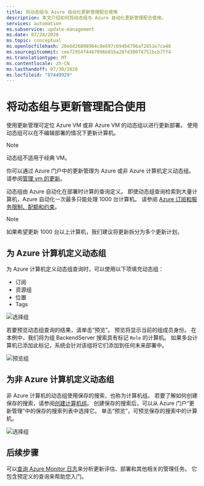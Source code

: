 ```yaml
---
title: 将动态组与 Azure 自动化更新管理配合使用
description: 本文介绍如何将动态组与 Azure 自动化更新管理配合使用。
services: automation
ms.subservice: update-management
ms.date: 07/28/2020
ms.topic: conceptual
ms.openlocfilehash: 20e6d26808964c8e697c694bd796af2851e7ca48
ms.sourcegitcommit: cee72954f4467096b01ba287d30074751bcb7ff4
ms.translationtype: MT
ms.contentlocale: zh-CN
ms.lasthandoff: 07/30/2020
ms.locfileid: "87449929"
---
```

# <a name="use-dynamic-groups-with-update-management"></a>将动态组与更新管理配合使用

使用更新管理可定位 Azure VM 或非 Azure VM 的动态组以进行更新部署。 使用动态组可以在不编辑部署的情况下更新计算机。

> [!NOTE]
> 动态组不适用于经典 VM。

你可以通过 Azure 门户中的更新管理为 Azure 或非 Azure 计算机定义动态组。 请参阅[管理 vm 的更新](update-mgmt-manage-updates-for-vm.md)。

动态组由 Azure 自动化在部署时计算的查询定义。 即使动态组查询检索到大量计算机，Azure 自动化一次最多只能处理 1000 台计算机。 请参阅 [Azure 订阅和服务限制、配额和约束](../../azure-resource-manager/management/azure-subscription-service-limits.md#update-management)。

> [!NOTE]
> 如果希望更新 1000 台以上计算机，我们建议将更新拆分为多个更新计划。 

## <a name="define-dynamic-groups-for-azure-machines"></a>为 Azure 计算机定义动态组

为 Azure 计算机定义动态组查询时，可以使用以下项填充动态组：

* 订阅
* 资源组
* 位置
* Tags

![选择组](./media/update-mgmt-groups/select-groups.png)

若要预览动态组查询的结果，请单击“预览”。 预览将显示当前的组成员身份。 在本例中，我们将为组 BackendServer 搜索具有标记 `Role` 的计算机。 如果多台计算机已添加此标记，系统会针对该组将它们添加到任何未来部署中。

![预览组](./media/update-mgmt-groups/preview-groups.png)

## <a name="define-dynamic-groups-for-non-azure-machines"></a>为非 Azure 计算机定义动态组

非 Azure 计算机的动态组使用保存的搜索，也称为计算机组。 若要了解如何创建保存的搜索，请参阅[创建计算机组](../../azure-monitor/platform/computer-groups.md#creating-a-computer-group)。 创建保存的搜索后，可以从 Azure 门户“更新管理”中的保存的搜索列表中选择它。 单击“预览”，可预览保存的搜索中的计算机。

![选择组](./media/update-mgmt-groups/select-groups-2.png)

## <a name="next-steps"></a>后续步骤

可以[查询 Azure Monitor 日志](update-mgmt-query-logs.md)来分析更新评估、部署和其他相关的管理任务。 它包含预定义的查询来帮助您入门。
